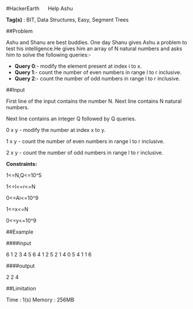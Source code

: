#HackerEarth&nbsp;&nbsp;&nbsp;&nbsp;&nbsp;&nbsp;Help Ashu

<p><b>Tag(s)</b> : BIT, Data Structures, Easy, Segment Trees</p>

##Problem

<p> Ashu and Shanu are best buddies. One day Shanu gives Ashu a problem to test his intelligence.He gives him an array of N natural numbers and asks him to solve the following queries:- </p>

<ul>
<li><b>Query 0</b>:- modify the element present at index i to x.</li>
<li><b>Query 1</b>:- count the number of even numbers in range l to r inclusive.</li>
<li><b>Query 2</b>:- count the number of odd numbers in range l to r inclusive.</li>
</ul>

##Input

<p>First line of the input contains the number N. Next line contains N natural numbers.</p>
<p>Next line contains an integer Q followed by Q queries.</p>
<p>0 x y - modify the number at index x to y. </p>
<p>1 x y - count the number of even numbers in range l to r inclusive.</p>
<p>2 x y - count the number of odd numbers in range l to r inclusive.</p>

<p><b>Constraints:</b></p>
<p>1<=N,Q<=10^5</p>
<p>1<=l<=r<=N </p>
<p>0<=Ai<=10^9</p>
<p>1<=x<=N</p>
<p>0<=y<=10^9</p>

##Example

####input

6
1 2 3 4 5 6
4
1 2 5
2 1 4
0 5 4
1 1 6

####output

2
2
4

##Limitation

Time : 1(s)
Memory : 256MB

